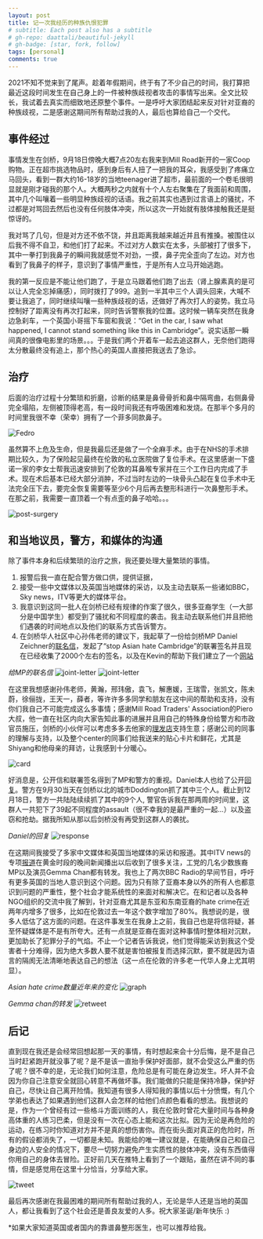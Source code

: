 ```yaml
---
layout: post
title: 记一次我经历的种族仇恨犯罪
# subtitle: Each post also has a subtitle
# gh-repo: daattali/beautiful-jekyll
# gh-badge: [star, fork, follow]
tags: [personal]
comments: true
---
```


2021不知不觉来到了尾声。趁着年假期间，终于有了不少自己的时间，我打算把最近这段时间发生在自己身上的一件被种族歧视者攻击的事情写出来。全文比较长，我试着去真实而细致地还原整个事件。一是呼吁大家团结起来反对针对亚裔的种族歧视，二是感谢这期间所有帮助过我的人，最后也算给自己一个交代。

## 事件经过
事情发生在剑桥，9月18日傍晚大概7点20左右我来到Mill Road新开的一家Coop购物。正在超市挑选物品时，感到身后有人扭了一把我的耳朵，我感受到了疼痛立马回头，看到一群大约16-18岁的当地teenager进了超市，最前面的一个卷毛很明显就是刚才碰我的那个人。大概两秒之内就有十个人左右聚集在了我面前和周围，其中几个叫嚷着一些明显种族歧视的话语。我之前其实也遇到过言语上的骚扰，不过都是对骂回去然后也没有任何肢体冲突，所以这次一开始就有肢体接触我还是挺惊讶的。

我对骂了几句，但是对方还不依不饶，并且距离我越来越近并且有推搡。被围住以后我不得不自卫，和他们打了起来。不过对方人数实在太多，头部被打了很多下，其中一拳打到我鼻子的瞬间我就感觉不对劲，一摸，鼻子完全歪向了左边。对方也看到了我鼻子的样子，意识到了事情严重性，于是所有人立马开始逃跑。

我的第一反应是不能让他们跑了，于是立马跟着他们跑了出去（肾上腺素真的是可以让人完全忘掉痛感），同时拨打了999。追到一半其中三个人调头回来，大喊不要让我追了，同时继续叫嚷一些种族歧视的话，还做好了再次打人的姿势。我立马控制好了距离没有再次打起来，同时告诉警察我的位置。这时候一辆车突然在我身边急刹车，一个英国小哥摇下车窗和我说：“Get in the car, I saw what happened, I cannot stand something like this in Cambridge”。说实话那一瞬间真的很像电影里的场景。。。于是我们两个开着车一起去追这群人，无奈他们跑得太分散最终没有追上，那个热心的英国人直接把我送去了急诊。

## 治疗
后面的治疗过程十分繁琐和折磨，诊断的结果是鼻骨骨折和鼻中隔弯曲，右侧鼻骨完全塌陷，左侧被顶得老高，有一段时间我还有呼吸困难和发烧。在那半个多月的时间里我很不幸（荣幸）拥有了一个菲多同款鼻子。

![Fedro](/assets/img/fedro.png)

虽然算不上危及生命，但是我最后还是做了一个全麻手术。由于在NHS的手术排期比较久，为了保险起见最终在伦敦的私立医院做了复位手术。在这里感谢一下盛诺一家的李女士帮我迅速安排到了伦敦的耳鼻喉专家并在三个工作日内完成了手术。现在术后基本已经大部分消肿，不过当时左边的一块骨头凸起在复位手术中无法完全压下去，要完全恢复需要等至少6个月后再去整形科进行一次鼻整形手术。在那之前，我需要一直顶着一个有点歪的鼻子哈哈。。。

![post-surgery](/assets/img/post-surgery.jpg)


## 和当地议员，警方，和媒体的沟通
除了事件本身和后续繁琐的治疗之旅，我还要处理大量繁琐的事情。
1. 报警后我一直在配合警方做口供，提供证据，
2. 接受一些中文媒体以及英国当地媒体的采访，以及主动去联系一些诸如BBC，Sky news，ITV等更大的媒体平台。
3. 我意识到这同一批人在剑桥已经有规律的作案了很久，很多亚裔学生（一大部分是中国学生）都受到了骚扰和不同程度的袭击。我主动去联系他们并且把他们遇袭的时间地点以及他们的联系方式告诉警方。
4. 在剑桥华人社区中心孙伟老师的建议下，我起草了一份给剑桥MP Daniel Zeichner的[联名信](https://drive.google.com/file/d/19ZBgKiTyczHJMCFXdfCwUBW88khV0DVg/view?usp=sharing)，发起了“stop Asian hate Cambridge”的联署签名并且现在已经收集了2000个左右的签名，以及在Kevin的帮助下我们建立了一个[网站](https://stopasianhatecambridge.notion.site/)

_给MP的联名信_
![joint-letter](/assets/img/Joint_Letter_to_MP_final_page-0001.jpg)
![joint-letter](/assets/img/Joint_Letter_to_MP_final_page-0002.jpg)

在这里我想感谢孙伟老师，黄瀚，邢玮傲，袁飞，解惠媛，王瑞雪，张凯文，陈未蔚，徐俪拢，王天一，薛者，等许许多多同学和朋友在这中间的帮助和支持，没有你们我自己不可能完成这么多事情；感谢Mill Road Traders' Association的Piero大叔，他一直在社区内向大家告知此事的进展并且用自己的特殊身份给警方和市政官员施压，剑桥的小伙伴可以考虑多多去他家的[理发店](https://www.facebook.com/pieroshairdressing/)支持生意；感谢公司的同事的理解与支持，以及整个center的同事们给我送来的贴心卡片和鲜花，尤其是Shiyang和他母亲的拜访，让我感到十分暖心。

![card](/assets/img/card.jpg)

好消息是，公开信和联署签名得到了MP和警方的重视。Daniel本人也给了公开[回复](https://drive.google.com/file/d/1HJQiBS9dzkucPIoa1alLRMKuqQk9R01_/view?usp=sharing)。警方在9月30当天在剑桥以北的城市Doddington抓了其中三个人。截止到12月18日，警方一共陆陆续续抓了其中的9个人, 警官告诉我在那两周的时间里，这群人一共犯下了39起不同程度的assault（很不幸我的是最严重的一起...）以及盗窃和抢劫。据我所知从那以后剑桥没有再受到这群人的袭扰。

_Daniel的回复_
![response](/assets/img/response_letter_from_MP.jpg)

在这期间我接受了多家中文媒体和英国当地媒体的采访和报道。其中ITV news的专项[报道](https://www.itv.com/news/2021-10-06/true-scale-of-covid-hate-crime-against-asians-in-uk-revealed-as-victims-speak-up)在黄金时段的晚间新闻播出以后收到了很多关注，工党的几名少数族裔MP以及演员Gemma Chan都有转发。我也上了两次BBC Radio的早间节目，呼吁有更多英国的当地人意识到这个问题。因为只有除了亚裔本身以外的所有人也都意识到问题的严重性，整个社会才能系统性的来面对和解决它。在和记者以及各种NGO组织的交流中我了解到，针对亚裔尤其是东亚和东南亚裔的hate crime在近两年内增多了很多，比如在伦敦过去一年这个数字增加了80%。我想说的是，很多人低估了这方面的问题。在这件事发生在我身上之前，我自己也是将信将疑，甚至怀疑媒体是不是有所夸大。还有一点就是亚裔在面对这种事情时整体相对沉默，更加助长了犯罪分子的气焰。不止一个记者告诉我说，他们觉得能采访到我这个受害者十分难得，因为绝大多数人要不就是害怕被报复而选择沉默，要不就是因为语言的隔阂无法清晰地表达自己的想法（这一点在伦敦的许多老一代华人身上尤其明显）。

_Asian hate crime数量近年来的变化_
![graph](/assets/img/graph.png)

_Gemma chan的转发_
![retweet](/assets/img/retweet.jpg)

## 后记
直到现在我还是会经常回想起那一天的事情，有时想起来会十分后悔，是不是自己当时赶紧跑开就没事了呢？是不是该一直抬手保护好面部，就不会受这么严重的伤了呢？很不幸的是，无论我们如何注意，危险总是有可能在身边发生。坏人并不会因为你自己注意安全就回心转意不再做坏事。我们能做的只能是保持冷静，保护好自己，尽快让自己离开险情。我知道有很多人得知我的事情以后十分愤慨，有几个学弟也表达了如果遇到他们这群人会怎样的给他们点颜色看看的想法。我想说的是，作为一个曾经有过一些格斗方面训练的人，我在伦敦时曾花大量时间与各种身高体重的人练习巴柔，但是没有一次在心态上能和这次比拟。因为无论是再危险的运动，在练习时你知道对方并不是真的想伤害你。而在街头面对真正的危险时，所有的假设都消失了，一切都是未知。我能给的唯一建议就是，在能确保自己和自己身边的人安全的情况下，要尽一切努力避免产生实质性的肢体冲突，没有东西值得你用自己的身体去冒险。正好前几天在推特上看到了一个跟贴，虽然在讲不同的事情，但是感觉用在这里十分恰当，分享给大家。

![tweet](/assets/img/tweet.png)

最后再次感谢在我最困难的期间所有帮助过我的人，无论是华人还是当地的英国人，都让我看到了这个社会还是善良友爱的人多。祝大家圣诞/新年快乐 :)

*如果大家知道英国或者国内的靠谱鼻整形医生，也可以推荐给我。

<!-- *更新：10月24日又有一名在剑桥的中国女生被骚扰和袭击，至于是否是同一批人还不确定，相关[报道](https://mp.weixin.qq.com/s/Jd4mFYlHoomdmnMsuJ2Rgw) -->

<!-- ==========================================================

其实当时事件发生的第二天起，我就一直在网上发帖讲述此事，一部分是想让大家注意安全，另一个原因是由于这是一个很典型的hate crime，我感觉自己有义务让整个剑桥甚至更大范围内的人们意识到社会中存在的这种危险的针对亚裔的歧视甚至攻击行为。更过分的是，我意识到这同一批人在剑桥已经有规律的作案了很久，很多亚裔学生（一大部分是中国学生）都受到了骚扰和不同程度的袭击。在剑桥华人社区中心孙伟老师的建议下，我起草了一份给剑桥MP Daniel Zeichner的[联名信](https://drive.google.com/file/d/19ZBgKiTyczHJMCFXdfCwUBW88khV0DVg/view?usp=sharing)，发起了“stop Asian hate Cambridge”的联署签名并且现在已经收集了2000个左右的签名，以及帮助建立了一个[网站](https://stopasianhatecambridge.notion.site/)（在这里我想感谢孙伟老师，罗拉，黄瀚，邢玮傲，袁飞，解惠媛，王瑞雪，陈未蔚，徐俪拢，王天一，薛者，等许许多多同学和朋友在这中间的帮助和支持，没有你们我自己不可能完成这么多事情）。

_给MP的联名信_
![joint-letter](/assets/img/Joint_Letter_to_MP_final_page-0001.jpg)
![joint-letter](/assets/img/Joint_Letter_to_MP_final_page-0002.jpg)

好消息是，公开信和联署签名得到了MP和警方官员的重视。Daniel本人也给了公开[回复](https://drive.google.com/file/d/1HJQiBS9dzkucPIoa1alLRMKuqQk9R01_/view?usp=sharing)。警方在9月30当天在剑桥以北的城市Doddington抓了其中三个人。虽然没有把全部人都抓住，但是依然一定程度上震慑住了其他人，据我所知从那以后剑桥没有再受到这群人的袭扰。

_Daniel的回复_
![response](/assets/img/response_letter_from_MP.jpg)

与此同时我也接受了多家中文媒体和英国当地媒体的采访和报道。其中ITV news的专项[报道](https://www.itv.com/news/2021-10-06/true-scale-of-covid-hate-crime-against-asians-in-uk-revealed-as-victims-speak-up)在黄金时段的晚间新闻播出以后收到了很多关注，工党的几名少数族裔MP以及演员Gemma Chan都有转发。在和记者以及各种NGO组织的交流中我才意识到，针对亚裔的hate crime在近两年内增多了很多，比如在伦敦过去一年针对亚裔的hate crime增加了80%。亲自发生在我身上以前，我曾经怀疑媒体有所夸大，现在才知道这种事情现在对于所有亚裔都是一个实际的威胁，无论你是哪国人，只要你长着东亚的面孔，在一些racist看来没有区别。我做手术前照顾我的是一位菲律宾护士，她在照顾我的几天前刚刚在伦敦被一群人尾随并且被问“Are you Chinese?”。在得到了否定的回答后这群人依然尾随她，导致她直接随机敲了街边一户人家的房门求助。我印象深刻的点在于，她说她现在有时出门要戴着黑头巾假装穆斯林，因为东亚和东南亚人们之间并不团结，而“穆斯林更加团结，所以很少有人会骚扰他们”。

_Asian hate crime数量近年来的变化_
![graph](/assets/img/graph.png)

_Gemma chan的转发_
![retweet](/assets/img/retweet.jpg) -->


<!-- *更新：10月24日又有一名在剑桥的中国女生被骚扰和袭击，至于是否是同一批人还不确定，相关[报道](https://mp.weixin.qq.com/s/Jd4mFYlHoomdmnMsuJ2Rgw) -->
